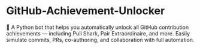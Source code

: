 # GitHub-Achievement-Unlocker
🏅 A Python bot that helps you automatically unlock all GitHub contribution achievements — including Pull Shark, Pair Extraordinaire, and more. Easily simulate commits, PRs, co-authoring, and collaboration with full automation.
